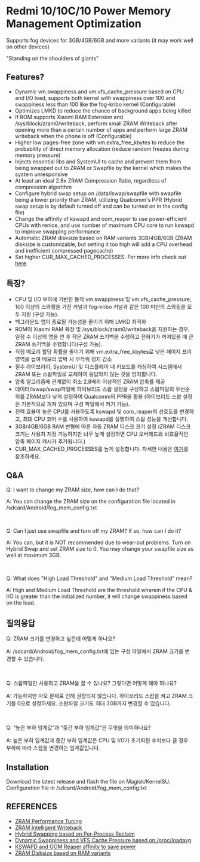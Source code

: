#  Redmi 10/10C/10 Power Memory Management Optimization
Supports fog devices for 3GB/4GB/6GB and more variants (it may work well on other devices)
 
"Standing on the shoulders of giants"

## Features?
- Dynamic vm.swappiness and vm.vfs_cache_pressure based on CPU and I/O load, supports both kernel with swappiness over 100 and swappiness less than 100 like the fog-kribo kernel (Configurable)
- Optimizes LMKD to reduce the chance of background apps being killed
- If ROM supports Xiaomi RAM Extension and /sys/block/zram0/writeback, perform small ZRAM Writeback after opening more than a certain number of apps and perform large ZRAM writeback when the phone is off (Configurable)
- Higher low pages-free zone with vm.extra_free_kbytes to reduce the probability of direct memory allocation (reduce random freezes during memory pressure)
- Injects essential libs and SystemUI to cache and prevent them from being swapped out to ZRAM or Swapfile by the kernel which makes the system unresponsive
- At least an ideal 2.8x ZRAM Compression Ratio, regardless of compression algorithm
- Configure hybrid swap setup on /data/lswap/swapfile with swapfile being a lower priority than ZRAM, utilizing Qualcomm's PPR (Hybrid swap setup is by default turned off and can be turned on in the config file)
-  Change the affinity of kswapd and oom_reaper to use power-efficient CPUs with renice, and use number of maximum CPU core to run kswapd to improve swapping performance
- Automatic ZRAM disksize based on RAM variants 3GB/4GB/6GB (ZRAM disksize is customizable, but setting it too high will add a CPU overhead and inefficient compressed pagecache)
- Set higher CUR_MAX_CACHED_PROCESSES. For more info check out [here](https://github.com/agnostic-apollo/Android-Docs/blob/master/en/docs/apps/processes/phantom-cached-and-empty-processes.md).

## 특징?
- CPU 및 I/O 부하에 기반한 동적 vm.swappiness 및 vm.vfs_cache_pressure, 100 이상의 스와핑을 가진 커널과 fog-kribo 커널과 같은 100 미만의 스와핑을 모두 지원 (구성 가능).
- 백그라운드 앱이 종료될 가능성을 줄이기 위해 LMKD 최적화
- ROM이 Xiaomi RAM 확장 및 /sys/block/zram0/writeback을 지원하는 경우, 일정 수 이상의 앱을 연 후 작은 ZRAM 쓰기백을 수행하고 전화기가 꺼져있을 때 큰 ZRAM 쓰기백을 수행합니다(구성 가능).
- 직접 메모리 할당 확률을 줄이기 위해 vm.extra_free_kbytes로 낮은 페이지 프리 영역을 높여 메모리 압박 시 무작위 정지 감소
- 필수 라이브러리, SystemUI 및 디스플레이 내 키보드를 캐싱하여 시스템에서 ZRAM 또는 스왑파일로 교체하여 응답하지 않는 것을 방지합니다.
- 압축 알고리즘에 관계없이 최소 2.8배의 이상적인 ZRAM 압축률 제공
- 데이터/lswap/swap파일에 하이브리드 스왑 설정을 구성하고 스왑파일의 우선순위를 ZRAM보다 낮게 설정하여 Qualcomm의 PPR을 활용 (하이브리드 스왑 설정은 기본적으로 꺼져 있으며 구성 파일에서 켜기 가능).
- 전력 효율이 높은 CPU를 사용하도록 kswapd 및 oom_reaper의 선호도를 변경하고, 최대 CPU 코어 수를 사용하여 kswapd를 실행하여 스왑 성능을 개선합니다.
- 3GB/4GB/6GB RAM 변형에 따른 자동 ZRAM 디스크 크기 설정 (ZRAM 디스크 크기는 사용자 지정 가능하지만 너무 높게 설정하면 CPU 오버헤드와 비효율적인 압축 페이지 캐시가 추가됩니다.)
- CUR_MAX_CACHED_PROCESSES를 높게 설정합니다. 자세한 내용은 [여기](https://github.com/agnostic-apollo/Android-Docs/blob/master/en/docs/apps/processes/phantom-cached-and-empty-processes.md)를 참조하세요.

## Q&A
Q: I want to change my ZRAM size, how can I do that?
 
A: You can change the ZRAM size on the configuration file located in /sdcard/Android/fog_mem_config.txt

<br>

Q: Can I just use swapfile and turn off my ZRAM? If so, how can I do it?
 
A: You can, but it is NOT recommended due to wear-out problems. Turn on Hybrid Swap and set ZRAM size to 0. You may change your swapfile size as well at maximum 3GB.

<br>

Q: What does "High Load Threshold" and "Medium Load Threshold" mean?

A: High and Medium Load Threshold are the threshold wherein if the CPU & I/O is greater than the initialized number, it will change swappiness based on the load.

## 질의응답

Q: ZRAM 크기를 변경하고 싶은데 어떻게 하나요?
 
A: /sdcard/Android/fog_mem_config.txt에 있는 구성 파일에서 ZRAM 크기를 변경할 수 있습니다.

<br>

Q: 스왑파일만 사용하고 ZRAM을 끌 수 있나요? 그렇다면 어떻게 해야 하나요?
 
A: 가능하지만 마모 문제로 인해 권장되지 않습니다. 하이브리드 스왑을 켜고 ZRAM 크기를 0으로 설정하세요. 스왑파일 크기도 최대 3GB까지 변경할 수 있습니다.

<br>

Q: “높은 부하 임계값”과 “중간 부하 임계값”은 무엇을 의미하나요?

A: 높은 부하 임계값과 중간 부하 임계값은 CPU 및 I/O가 초기화된 수치보다 클 경우 부하에 따라 스왑을 변경하는 임계값입니다.

## Installation
Download the latest release and flash the file on Magisk/KernelSU. Configuration file in /sdcard/Android/fog_mem_config.txt

## REFERENCES
* [ZRAM Performance Tuning](https://juejin.cn/post/7147284908367413261)
* [ZRAM Intelligent Writeback](https://developer.aliyun.com/article/1230689)
* [Hybrid Swapping based on Per-Process Reclaim](https://ieeexplore.ieee.org/document/8478216)
* [Dynamic Swappiness and VFS Cache Pressure based on /proc/loadavg](https://github.com/VR-25/zram-swap-manager)
* [KSWAPD and OOM Reaper affinity to save power](https://github.com/yc9559/qti-mem-opt)
* [ZRAM Disksize based on RAM variants](https://dumps.tadiphone.dev/dumps/oneplus/op5566l1/-/blob/sys_mssi_64_cn_armv82-user-13-TP1A.220905.001-1685974352305-release-keys--IN/vendor/bin/swap_enable.sh)
